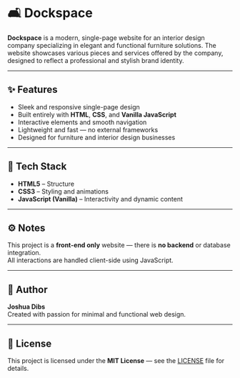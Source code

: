 # 🛋️ Dockspace

**Dockspace** is a modern, single-page website for an interior design company specializing in elegant and functional furniture solutions. The website showcases various pieces and services offered by the company, designed to reflect a professional and stylish brand identity.

---

## ✨ Features

- Sleek and responsive single-page design
- Built entirely with **HTML**, **CSS**, and **Vanilla JavaScript**
- Interactive elements and smooth navigation
- Lightweight and fast — no external frameworks
- Designed for furniture and interior design businesses

---

## 🧱 Tech Stack

- **HTML5** – Structure
- **CSS3** – Styling and animations
- **JavaScript (Vanilla)** – Interactivity and dynamic content

---

## ⚙️ Notes

This project is a **front-end only** website — there is **no backend** or database integration.  
All interactions are handled client-side using JavaScript.

---

## 👤 Author

**Joshua Dibs**  
Created with passion for minimal and functional web design.

---

## 📄 License

This project is licensed under the **MIT License** — see the [LICENSE](LICENSE) file for details.
